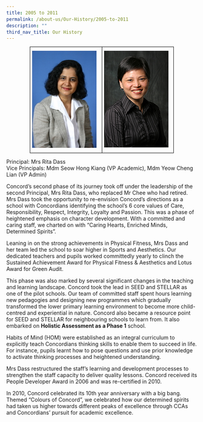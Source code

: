 ```yaml
---
title: 2005 to 2011
permalink: /about-us/Our-History/2005-to-2011
description: ""
third_nav_title: Our History
---
```

<style type="text/css">
.tg  {border-collapse:collapse;border-spacing:0;margin:0px auto;}
.tg td{border-color:black;border-style:solid;border-width:1px;font-family:Arial, sans-serif;font-size:14px;
  overflow:hidden;padding:10px 5px;word-break:normal;}
.tg th{border-color:black;border-style:solid;border-width:1px;font-family:Arial, sans-serif;font-size:14px;
  font-weight:normal;overflow:hidden;padding:10px 5px;word-break:normal;}
.tg .tg-0lax{text-align:left;vertical-align:top}
</style>
<table class="tg" style="undefined;table-layout: fixed; width: 380px">
<colgroup>
<col style="width: 190px">
<col style="width: 190px">
</colgroup>
<tbody>
  <tr>
    <td class="tg-0lax"><img src="/images/Rita.jpeg"></td>
    <td class="tg-0lax"><img src="/images/Hong-Kiang.jpeg"></td>
  </tr>
</tbody>
</table>

Principal: Mrs Rita Dass    
Vice Principals: Mdm Seow Hong Kiang (VP Academic), Mdm Yeow Cheng Lian (VP Admin)

  

Concord’s second phase of its journey took off under the leadership of the second Principal, Mrs Rita Dass, who replaced Mr Chee who had retired. Mrs Dass took the opportunity to re-envision Concord’s directions as a school with Concordians identifying the school’s 6 core values of Care, Responsibility, Respect, Integrity, Loyalty and Passion. This was a phase of heightened emphasis on character development. With a committed and caring staff, we charted on with “Caring Hearts, Enriched Minds, Determined Spirits”.

  

Leaning in on the strong achievements in Physical Fitness, Mrs Dass and her team led the school to soar higher in Sports and Aesthetics. Our dedicated teachers and pupils worked committedly yearly to clinch the Sustained Achievement Award for Physical Fitness & Aesthetics and Lotus Award for Green Audit.

  

This phase was also marked by several significant changes in the teaching and learning landscape. Concord took the lead in SEED and STELLAR as one of the pilot schools. Our team of committed staff spent hours learning new pedagogies and designing new programmes which gradually transformed the lower primary learning environment to become more child-centred and experiential in nature. Concord also became a resource point for SEED and STELLAR for neighbouring schools to learn from. It also embarked on **Holistic Assessment as a Phase 1** school.

  

Habits of Mind (HOM) were established as an integral curriculum to explicitly teach Concordians thinking skills to enable them to succeed in life. For instance, pupils learnt how to pose questions and use prior knowledge to activate thinking processes and heightened understanding.

  

Mrs Dass restructured the staff’s learning and development processes to strengthen the staff capacity to deliver quality lessons. Concord received its People Developer Award in 2006 and was re-certified in 2010.

  

In 2010, Concord celebrated its 10th year anniversary with a big bang. Themed “Colours of Concord”, we celebrated how our determined spirits had taken us higher towards different peaks of excellence through CCAs and Concordians’ pursuit for academic excellence.